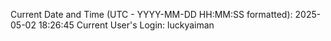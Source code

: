 Current Date and Time (UTC - YYYY-MM-DD HH:MM:SS formatted): 2025-05-02 18:26:45
Current User's Login: luckyaiman
